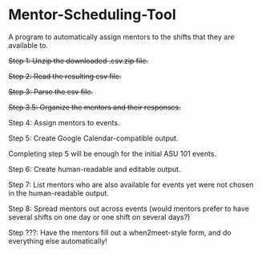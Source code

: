 # Mentor-Scheduling-Tool
A program to automatically assign mentors to the shifts that they are available to.

~~Step 1: Unzip the downloaded .csv.zip file.~~

~~Step 2: Read the resulting csv file.~~

~~Step 3: Parse the csv file.~~

  ~~Step 3.5: Organize the mentors and their responses.~~

Step 4: Assign mentors to events.

Step 5: Create Google Calendar-compatible output.

Completing step 5 will be enough for the initial ASU 101 events.

Step 6: Create human-readable and editable output.

Step 7: List mentors who are also available for events yet were not chosen in the human-readable output.

Step 8: Spread mentors out across events (would mentors prefer to have several shifts on one day or one shift on several days?)

Step ???: Have the mentors fill out a when2meet-style form, and do everything else automatically!
